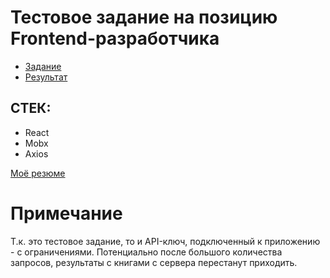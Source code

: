 # Тестовое задание на позицию Frontend-разработчика

- <a href="https://github.com/fugr-ru/frontend-javascript-test-2" target="_blank">Задание</a>
- <a href="https://evyz.github.io/react-google-books/">Результат</a>

## СТЕК:
 - React
 - Mobx
 - Axios

<a href="https://hh.ru/resume/6c646829ff08f4e8e20039ed1f487639793435" target="_blank">Моё резюме</a>

# Примечание
Т.к. это тестовое задание, то и API-ключ, подключенный к приложению - с ограничениями. Потенциально после большого количества запросов, результаты с книгами с сервера перестанут приходить.
